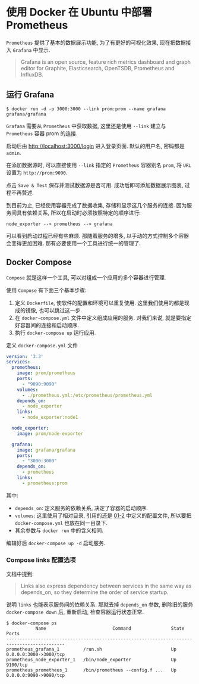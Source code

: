 # 使用 Docker 在 Ubuntu 中部署 Prometheus
`Prometheus` 提供了基本的数据展示功能, 为了有更好的可视化效果, 现在把数据接入 `Grafana` 中显示.

> Grafana is an open source, feature rich metrics dashboard and graph editor for Graphite, Elasticsearch, OpenTSDB, Prometheus and InfluxDB.

## 运行 Grafana
```
$ docker run -d -p 3000:3000 --link prom:prom --name grafana grafana/grafana
```
`Grafana` 需要从 `Prometheus` 中获取数据, 这里还是使用 `--link` 建立与 `Prometheus` 容器 prom 的连接.

启动后由 [http://localhost:3000/login](http://localhost:3000/login) 进入登录页面. 默认的用户名, 密码都是 `admin`.

在添加数据源时, 可以直接使用 `--link` 指定的 `Prometheus` 容器别名 `prom`, 将 `URL` 设置为 `http://prom:9090`.

点击 `Save & Test` 保存并测试数据源是否可用. 成功后即可添加数据展示图表, 过程不再赘述.

到目前为止, 已经使用容器完成了数据收集, 存储和显示这几个服务的连接. 因为服务间具有依赖关系, 所以在启动时必须按照特定的顺序进行:
```
node_exporter --> prometheus --> grafana
```

可以看到启动过程已经有些麻烦. 那随着服务的增多, 以手动的方式控制多个容器会变得更加困难. 那有必要使用一个工具进行统一的管理了.

## Docker Compose
`Compose` 就是这样一个工具, 可以对组成一个应用的多个容器进行管理.

使用 `Compose` 有下面三个基本步骤:
1. 定义 `Dockerfile`, 使软件的配置和环境可以重复使用. 这里我们使用的都是现成的镜像, 也可以跳过这一步.
1. 在 `docker-compose.yml` 文件中定义组成应用的服务. 对我们来说, 就是要指定好容器间的连接和启动顺序.
1. 执行 `docker-compose up` 运行应用.

定义 `docker-compose.yml` 文件
```yml
version: '3.3'
services:
  prometheus:
    image: prom/prometheus
    ports:
      - "9090:9090"
    volumes:
      - ./prometheus.yml:/etc/prometheus/prometheus.yml
    depends_on:
      - node_exporter
    links:
      - node_exporter:node1

  node_exporter:
    image: prom/node-exporter

  grafana:
    image: grafana/grafana
    ports:
      - "3000:3000"
    depends_on:
      - prometheus
    links:
      - prometheus:prom
```
其中:
- `depends_on`: 定义服务的依赖关系, 决定了容器的启动顺序.
- `volumes`: 这里使用了相对目录, 引用的还是 [01-2](./01-2%20使用%20Docker%20在%20Ubuntu%20中部署%20Prometheus.md) 中定义的配置文件, 所以要把 `docker-compose.yml` 也放在同一目录下.
- 其余参数与 `docker run` 中的含义相同.

编辑好后 `docker-compose up -d` 启动服务.


### Compose links 配置选项
文档中提到:
> Links also express dependency between services in the same way as depends_on, so they determine the order of service startup.

说明 `links` 也能表示服务间的依赖关系. 那就去掉 `depends_on` 参数, 删除旧的服务 `docker-compose down` 后, 重新启动, 检查容器运行状态正常.
```
$ docker-compose ps
           Name                         Command               State           Ports         
--------------------------------------------------------------------------------------------
prometheus_grafana_1         /run.sh                          Up      0.0.0.0:3000->3000/tcp
prometheus_node_exporter_1   /bin/node_exporter               Up      9100/tcp              
prometheus_prometheus_1      /bin/prometheus --config.f ...   Up      0.0.0.0:9090->9090/tcp
```

